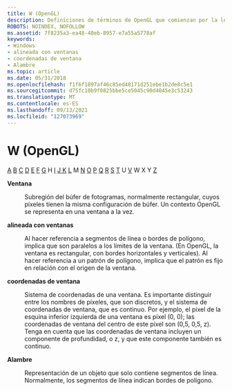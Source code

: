 ```yaml
---
title: W (OpenGL)
description: Definiciones de términos de OpenGL que comienzan por la letra W.
ROBOTS: NOINDEX, NOFOLLOW
ms.assetid: 7f8235a3-ea48-40eb-8957-e7a55a5778af
keywords:
- Windows
- alineada con ventanas
- coordenadas de ventana
- Alambre
ms.topic: article
ms.date: 05/31/2018
ms.openlocfilehash: f1f6f1897af46c85ed48171d251ebe1b2de8c5e1
ms.sourcegitcommit: d75fc10b9f0825bbe5ce5045c90d4045e3c53243
ms.translationtype: MT
ms.contentlocale: es-ES
ms.lasthandoff: 09/13/2021
ms.locfileid: "127073969"
---
```

# <a name="w-opengl"></a>W (OpenGL)

[A](a.md) [B](b.md) [C](c.md) [D](d.md) [E](e.md) [F](f.md) [G](g.md) H [I](h.md) [](i.md) [J K](jk.md) [L](l.md) M [](m.md) [N](n.md) [O](o.md) [P](p.md) [Q](q.md) [R](r.md) [S](s.md) [T](t.md) U [V](u-v.md) W X Y [Z](x-y-z.md)

<dl> <dt>

<span id="opengl_window"></span><span id="OPENGL_WINDOW"></span>**Ventana**
</dt> <dd>

Subregión del búfer de fotogramas, normalmente rectangular, cuyos píxeles tienen la misma configuración de búfer. Un contexto OpenGL se representa en una ventana a la vez.

</dd> <dt>

<span id="opengl_window_aligned"></span><span id="OPENGL_WINDOW_ALIGNED"></span>**alineada con ventanas**
</dt> <dd>

Al hacer referencia a segmentos de línea o bordes de polígono, implica que son paralelos a los límites de la ventana. (En OpenGL, la ventana es rectangular, con bordes horizontales y verticales). Al hacer referencia a un patrón de polígono, implica que el patrón es fijo en relación con el origen de la ventana.

</dd> <dt>

<span id="opengl_window_coordinates"></span><span id="OPENGL_WINDOW_COORDINATES"></span>**coordenadas de ventana**
</dt> <dd>

Sistema de coordenadas de una ventana. Es importante distinguir entre los nombres de píxeles, que son discretos, y el sistema de coordenadas de ventana, que es continuo. Por ejemplo, el píxel de la esquina inferior izquierda de una ventana es píxel (0, 0); las coordenadas de ventana del centro de este píxel son (0,5, 0,5, z). Tenga en cuenta que las coordenadas de ventana incluyen un componente de profundidad, o z, y que este componente también es continuo.

</dd> <dt>

<span id="opengl_wireframe"></span><span id="OPENGL_WIREFRAME"></span>**Alambre**
</dt> <dd>

Representación de un objeto que solo contiene segmentos de línea. Normalmente, los segmentos de línea indican bordes de polígono.

</dd> </dl>

 

 





